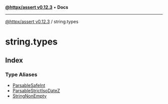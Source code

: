 [**@httpx/assert v0.12.3**](../README.md) • **Docs**

***

[@httpx/assert v0.12.3](../README.md) / string.types

# string.types

## Index

### Type Aliases

- [ParsableSafeInt](type-aliases/ParsableSafeInt.md)
- [ParsableStrictIsoDateZ](type-aliases/ParsableStrictIsoDateZ.md)
- [StringNonEmpty](type-aliases/StringNonEmpty.md)
